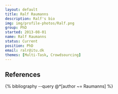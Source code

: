 ```yaml
---
layout: default
title: Ralf Raumanns
description: Ralf's bio
img: img/profile-photos/Ralf.png
group: PhD
started: 2013-08-01
name: Ralf Raumanns
status: Current
position: PhD
email: ralr@itu.dk
themes: [Multi-Task, Crowdsourcing]
---
```


References
----------
<div class="publications">
  {% bibliography --query @*[author ~= Raumanns] %}
</div>
